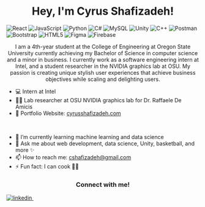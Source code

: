 <h1 align="center">Hey, I'm Cyrus Shafizadeh!</h1>

![React](https://img.shields.io/badge/react-%2320232a.svg?style=for-the-badge&logo=react&logoColor=%2361DAFB) ![JavaScript](https://img.shields.io/badge/javascript-%23323330.svg?style=for-the-badge&logo=javascript&logoColor=%23F7DF1E) ![Python](https://img.shields.io/badge/python-3670A0?style=for-the-badge&logo=python&logoColor=ffdd54) ![C#](https://img.shields.io/badge/c%23-%23239120.svg?style=for-the-badge&logo=csharp&logoColor=white) ![MySQL](https://img.shields.io/badge/mysql-4479A1.svg?style=for-the-badge&logo=mysql&logoColor=white) ![Unity](https://img.shields.io/badge/unity-%23000000.svg?style=for-the-badge&logo=unity&logoColor=white) ![C++](https://img.shields.io/badge/c++-%2300599C.svg?style=for-the-badge&logo=c%2B%2B&logoColor=white) ![Postman](https://img.shields.io/badge/Postman-FF6C37?style=for-the-badge&logo=postman&logoColor=white) ![Bootstrap](https://img.shields.io/badge/bootstrap-%238511FA.svg?style=for-the-badge&logo=bootstrap&logoColor=white) ![HTML5](https://img.shields.io/badge/html5-%23E34F26.svg?style=for-the-badge&logo=html5&logoColor=white) ![Figma](https://img.shields.io/badge/figma-%23F24E1E.svg?style=for-the-badge&logo=figma&logoColor=white) ![Firebase](https://img.shields.io/badge/firebase-a08021?style=for-the-badge&logo=firebase&logoColor=ffcd34)

<p align="center">I am a 4th-year student at the College of Engineering at Oregon State University currently achieving my Bachelor of Science in computer science and a minor in business. I currently work as a software engineering intern at Intel, and a student researcher in the NVIDIA graphics lab at OSU. My passion is creating unique stylish user experiences that achieve business objectives while scaling and delighting users.</p>

- 💻 Intern at Intel
- 👨‍🔬 Lab researcher at OSU NVIDIA graphics lab for Dr. Raffaele De Amicis
- 💼 Portfolio Website: <a href="https://www.cyrusshafizadeh.com">cyrusshafizadeh.com</a>

<br/>

- 🌱 I’m currently learning machine learning and data science
- 💬 Ask me about web development, data science, Unity, basketball, and more ✨
- 📫 How to reach me: cshafizadeh@gmail.com
- ⚡ Fun fact: I can cook 🧑‍🍳

<h3 align="center">Connect with me!</h3>
  <a href="https://www.linkedin.com/in/cshafizadeh/" rel="nofollow noreferrer">
    <img src="https://i.sstatic.net/gVE0j.png" alt="linkedin"/>
  </a> &nbsp; 
<!--
**cshafizadeh/cshafizadeh** is a ✨ _special_ ✨ repository because its `README.md` (this file) appears on your GitHub profile.

Here are some ideas to get you started:

- 🔭 I’m currently working on ...
- 🌱 I’m currently learning ...
- 👯 I’m looking to collaborate on ...
- 🤔 I’m looking for help with ...
- 💬 Ask me about ...
- 📫 How to reach me: ...
- 😄 Pronouns: ...
- ⚡ Fun fact: ...
-->
